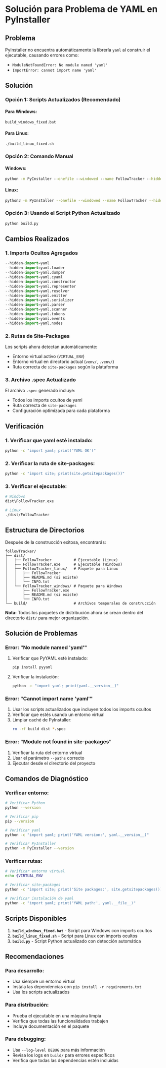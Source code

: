 # Solución para Problema de YAML en PyInstaller

## Problema
PyInstaller no encuentra automáticamente la librería `yaml` al construir el ejecutable, causando errores como:
- `ModuleNotFoundError: No module named 'yaml'`
- `ImportError: cannot import name 'yaml'`

## Solución

### Opción 1: Scripts Actualizados (Recomendado)

#### Para Windows:
```cmd
build_windows_fixed.bat
```

#### Para Linux:
```bash
./build_linux_fixed.sh
```

### Opción 2: Comando Manual

#### Windows:
```cmd
python -m PyInstaller --onefile --windowed --name FollowTracker --hidden-import=yaml --hidden-import=yaml.loader --paths="path/to/your/venv/Lib/site-packages" main.py
```

#### Linux:
```bash
python3 -m PyInstaller --onefile --windowed --name FollowTracker --hidden-import=yaml --hidden-import=yaml.loader --paths="path/to/your/venv/lib/python3.x/site-packages" main.py
```

### Opción 3: Usando el Script Python Actualizado

```bash
python build.py
```

## Cambios Realizados

### 1. Imports Ocultos Agregados
```python
--hidden-import=yaml
--hidden-import=yaml.loader
--hidden-import=yaml.dumper
--hidden-import=yaml.cyaml
--hidden-import=yaml.constructor
--hidden-import=yaml.representer
--hidden-import=yaml.resolver
--hidden-import=yaml.emitter
--hidden-import=yaml.serializer
--hidden-import=yaml.parser
--hidden-import=yaml.scanner
--hidden-import=yaml.tokens
--hidden-import=yaml.events
--hidden-import=yaml.nodes
```

### 2. Rutas de Site-Packages
Los scripts ahora detectan automáticamente:
- Entorno virtual activo (`VIRTUAL_ENV`)
- Entorno virtual en directorio actual (`venv/`, `.venv/`)
- Ruta correcta de `site-packages` según la plataforma

### 3. Archivo .spec Actualizado
El archivo `.spec` generado incluye:
- Todos los imports ocultos de yaml
- Ruta correcta de `site-packages`
- Configuración optimizada para cada plataforma

## Verificación

### 1. Verificar que yaml esté instalado:
```bash
python -c "import yaml; print('YAML OK')"
```

### 2. Verificar la ruta de site-packages:
```bash
python -c "import site; print(site.getsitepackages())"
```

### 3. Verificar el ejecutable:
```bash
# Windows
dist\FollowTracker.exe

# Linux
./dist/FollowTracker
```

## Estructura de Directorios

Después de la construcción exitosa, encontrarás:

```
followTracker/
├── dist/
│   ├── FollowTracker          # Ejecutable (Linux)
│   ├── FollowTracker.exe      # Ejecutable (Windows)
│   ├── FollowTracker_linux/   # Paquete para Linux
│   │   ├── FollowTracker
│   │   ├── README.md (si existe)
│   │   └── INFO.txt
│   └── FollowTracker_windows/ # Paquete para Windows
│       ├── FollowTracker.exe
│       ├── README.md (si existe)
│       └── INFO.txt
└── build/                     # Archivos temporales de construcción
```

**Nota:** Todos los paquetes de distribución ahora se crean dentro del directorio `dist/` para mejor organización.

## Solución de Problemas

### Error: "No module named 'yaml'"
1. Verificar que PyYAML esté instalado:
   ```bash
   pip install pyyaml
   ```

2. Verificar la instalación:
   ```bash
   python -c "import yaml; print(yaml.__version__)"
   ```

### Error: "Cannot import name 'yaml'"
1. Usar los scripts actualizados que incluyen todos los imports ocultos
2. Verificar que estés usando un entorno virtual
3. Limpiar caché de PyInstaller:
   ```bash
   rm -rf build dist *.spec
   ```

### Error: "Module not found in site-packages"
1. Verificar la ruta del entorno virtual
2. Usar el parámetro `--paths` correcto
3. Ejecutar desde el directorio del proyecto

## Comandos de Diagnóstico

### Verificar entorno:
```bash
# Verificar Python
python --version

# Verificar pip
pip --version

# Verificar yaml
python -c "import yaml; print('YAML version:', yaml.__version__)"

# Verificar PyInstaller
python -m PyInstaller --version
```

### Verificar rutas:
```bash
# Verificar entorno virtual
echo $VIRTUAL_ENV

# Verificar site-packages
python -c "import site; print('Site packages:', site.getsitepackages())"

# Verificar instalación de yaml
python -c "import yaml; print('YAML path:', yaml.__file__)"
```

## Scripts Disponibles

1. **`build_windows_fixed.bat`** - Script para Windows con imports ocultos
2. **`build_linux_fixed.sh`** - Script para Linux con imports ocultos
3. **`build.py`** - Script Python actualizado con detección automática

## Recomendaciones

### Para desarrollo:
- Usa siempre un entorno virtual
- Instala las dependencias con `pip install -r requirements.txt`
- Usa los scripts actualizados

### Para distribución:
- Prueba el ejecutable en una máquina limpia
- Verifica que todas las funcionalidades trabajen
- Incluye documentación en el paquete

### Para debugging:
- Usa `--log-level DEBUG` para más información
- Revisa los logs en `build/` para errores específicos
- Verifica que todas las dependencias estén incluidas 